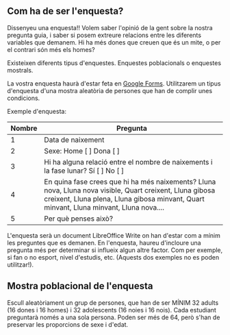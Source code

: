 ## Com ha de ser l'enquesta?

Dissenyeu una enquesta!! Volem saber l'opinió de la gent sobre la nostra pregunta guia, i saber si posem extreure relacions entre les diferents variables que demanem. Hi ha més dones que creuen que és un mite, o per el contrari són més els homes? 

Existeixen diferents tipus d'enquestes. Enquestes poblacionals o enquestes mostrals. 

La vostra enquesta haurà d'estar feta en [Google Forms](drive.google.com). Utilitzarem un tipus d'enquesta d'una mostra aleatòria de persones que han de complir unes condicions. 

Exemple d'enquesta: 

| Nombre | Pregunta | 
| ------ |----------|
| 1 | Data de naixement   |
| 2 | Sexe: Home [  ] Dona [  ]   |
| 3 | Hi ha alguna relació entre el nombre de naixements i la fase lunar? Sí [  ]  No [  ]   |
| 4 | En quina fase crees que hi ha més naixements? Lluna nova, Lluna nova visible, Quart creixent, Lluna gibosa creixent, Lluna plena, Lluna gibosa minvant, Quart minvant, Lluna minvant, Lluna nova....   |
| 5 | Per què penses això?   |



L'enquesta serà un document LibreOffice Write on han d'estar com a mínim les preguntes que es demanen. En l'enquesta, haureu d'incloure una pregunta més per determinar si influeix algun altre factor. Com per exemple, si fan o no esport, nivel d'estudis, etc. (Aquests dos exemples no es poden utilitzar!).

## Mostra poblacional de l'enquesta

Escull aleatòriament un grup de persones, que han de ser MÍNIM  32 adults (16 dones i 16 homes) i 32 adolescents (16 noies i 16 nois). Cada estudiant preguntarà només a una sola persona. Poden ser més de 64, però s'han de preservar les proporcions de sexe i d'edat. 

